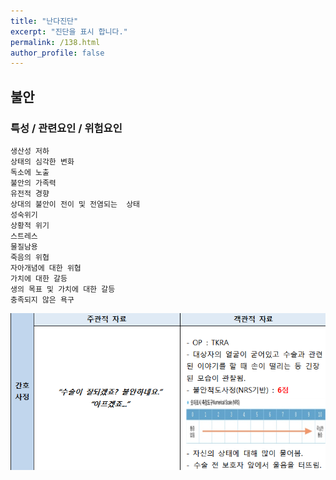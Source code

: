 ```yaml
---
title: "난다진단"
excerpt: "진단을 표시 합니다."
permalink: /138.html
author_profile: false
---
```

## 불안



### 특성 / 관련요인 / 위험요인

>   

    생산성 저하
    상태의 심각한 변화
    독소에 노출
    불안의 가족력
    유전적 경향
    상대의 불안이 전이 및 전염되는  상태
    성숙위기
    상황적 위기
    스트레스
    물질남용
    죽음의 위협
    자아개념에 대한 위협
    가치에 대한 갈등
    생의 목표 및 가치에 대한 갈등
    충족되지 않은 욕구

![그림1](./assets/pic2.png)